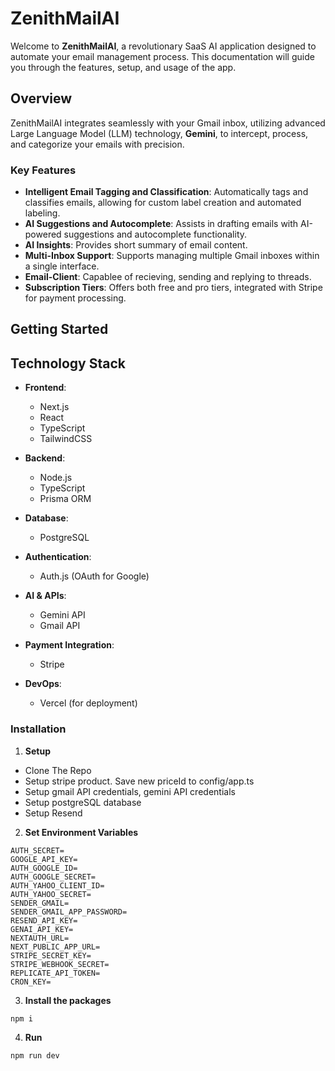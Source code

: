 # ZenithMailAI

Welcome to **ZenithMailAI**, a revolutionary SaaS AI application designed to automate your email management process. This documentation will guide you through the features, setup, and usage of the app.

## Overview

ZenithMailAI integrates seamlessly with your Gmail inbox, utilizing advanced Large Language Model (LLM) technology, **Gemini**, to intercept, process, and categorize your emails with precision.

### Key Features

- **Intelligent Email Tagging and Classification**: Automatically tags and classifies emails, allowing for custom label creation and automated labeling.
- **AI Suggestions and Autocomplete**: Assists in drafting emails with AI-powered suggestions and autocomplete functionality.
- **AI Insights**: Provides short summary of email content.
- **Multi-Inbox Support**: Supports managing multiple Gmail inboxes within a single interface.
- **Email-Client**: Capablee of recieving, sending and replying to threads. 
- **Subscription Tiers**: Offers both free and pro tiers, integrated with Stripe for payment processing.

## Getting Started

## Technology Stack

- **Frontend**: 
  - Next.js
  - React
  - TypeScript
  - TailwindCSS

- **Backend**:
  - Node.js
  - TypeScript
  - Prisma ORM

- **Database**: 
  - PostgreSQL

- **Authentication**: 
  - Auth.js (OAuth for Google)

- **AI & APIs**:
  - Gemini API
  - Gmail API

- **Payment Integration**: 
  - Stripe

- **DevOps**: 
  - Vercel (for deployment)

### Installation

1. **Setup**
- Clone The Repo
- Setup stripe product. Save new priceId to config/app.ts
- Setup gmail API credentials, gemini API credentials
- Setup postgreSQL database
- Setup Resend 

2. **Set Environment Variables**
```
AUTH_SECRET=
GOOGLE_API_KEY=
AUTH_GOOGLE_ID=
AUTH_GOOGLE_SECRET=
AUTH_YAHOO_CLIENT_ID=
AUTH_YAHOO_SECRET=
SENDER_GMAIL=
SENDER_GMAIL_APP_PASSWORD=
RESEND_API_KEY=
GENAI_API_KEY=
NEXTAUTH_URL=
NEXT_PUBLIC_APP_URL=
STRIPE_SECRET_KEY=
STRIPE_WEBHOOK_SECRET=
REPLICATE_API_TOKEN=
CRON_KEY=
```
3. **Install the packages**
```
npm i
```
4. **Run**
```
npm run dev
```
